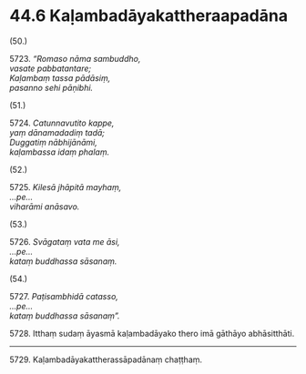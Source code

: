 

# 44.6 Kaḷambadāyakattheraapadāna



(50.)

5723\. _“Romaso nāma sambuddho,_  
_vasate pabbatantare;_  
_Kaḷambaṃ tassa pādāsiṃ,_  
_pasanno sehi pāṇibhi._  


(51.)

5724\. _Catunnavutito kappe,_  
_yaṃ dānamadadiṃ tadā;_  
_Duggatiṃ nābhijānāmi,_  
_kaḷambassa idaṃ phalaṃ._  


(52.)

5725\. _Kilesā jhāpitā mayhaṃ,_  
_…pe…_  
_viharāmi anāsavo._  


(53.)

5726\. _Svāgataṃ vata me āsi,_  
_…pe…_  
_kataṃ buddhassa sāsanaṃ._  


(54.)

5727\. _Paṭisambhidā catasso,_  
_…pe…_  
_kataṃ buddhassa sāsanaṃ”._  


5728\. Itthaṃ sudaṃ āyasmā kaḷambadāyako thero imā gāthāyo abhāsitthāti.

---

5729\. Kaḷambadāyakattherassāpadānaṃ chaṭṭhaṃ.





